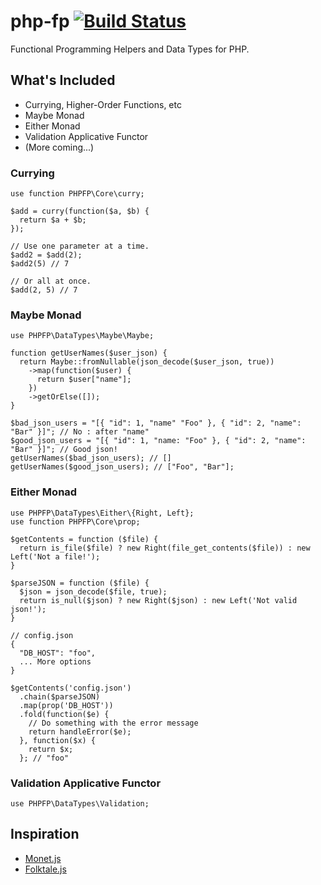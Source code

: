 # php-fp [![Build Status](https://travis-ci.org/mckayb/php-fp.svg?branch=master)](https://travis-ci.org/mckayb/php-fp)
Functional Programming Helpers and Data Types for PHP.

## What's Included
  * Currying, Higher-Order Functions, etc
  * Maybe Monad
  * Either Monad
  * Validation Applicative Functor
  * (More coming...)
  
### Currying
```
use function PHPFP\Core\curry;

$add = curry(function($a, $b) {
  return $a + $b;
});

// Use one parameter at a time.
$add2 = $add(2);
$add2(5) // 7

// Or all at once.
$add(2, 5) // 7
```

### Maybe Monad
```
use PHPFP\DataTypes\Maybe\Maybe;

function getUserNames($user_json) {
  return Maybe::fromNullable(json_decode($user_json, true))
    ->map(function($user) {
      return $user["name"];
    })
    ->getOrElse([]);
}

$bad_json_users = "[{ "id": 1, "name" "Foo" }, { "id": 2, "name": "Bar" }]"; // No : after "name"
$good_json_users = "[{ "id": 1, "name: "Foo" }, { "id": 2, "name": "Bar" }]"; // Good json!
getUserNames($bad_json_users); // []
getUserNames($good_json_users); // ["Foo", "Bar"];
```

### Either Monad
```
use PHPFP\DataTypes\Either\{Right, Left};
use function PHPFP\Core\prop;

$getContents = function ($file) {
  return is_file($file) ? new Right(file_get_contents($file)) : new Left('Not a file!');
}

$parseJSON = function ($file) {
  $json = json_decode($file, true);
  return is_null($json) ? new Right($json) : new Left('Not valid json!');
}

// config.json
{
  "DB_HOST": "foo",
  ... More options
}

$getContents('config.json')
  .chain($parseJSON)
  .map(prop('DB_HOST'))
  .fold(function($e) {
    // Do something with the error message
    return handleError($e);
  }, function($x) {
    return $x;
  }; // "foo"
```

### Validation Applicative Functor
```
use PHPFP\DataTypes\Validation;
```

## Inspiration
  * [Monet.js](https://github.com/cwmyers/monet.js)
  * [Folktale.js](https://github.com/origamitower/folktale)
